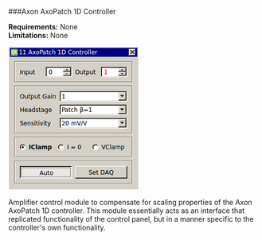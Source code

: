 ###Axon AxoPatch 1D Controller

**Requirements:** None  
**Limitations:** None  

![Module GUI](axon-axopatch-1D.png)

Amplifier control module to compensate for scaling properties of the Axon AxoPatch 1D controller. This module essentially acts as an interface that replicated functionality of the control panel, but in a manner specific to the controller's own functionality. 


